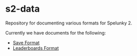 # s2-data

Repository for documenting various formats for Spelunky 2.

Currently we have documents for the following:
  * [Save Format](save-format.md)
  * [Leaderboards Format](leaderboards-format.md)
